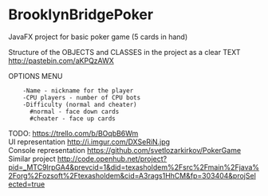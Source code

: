 # BrooklynBridgePoker  
  
JavaFX project for basic poker game (5 cards in hand)  

Structure of the OBJECTS and CLASSES in the project as a clear TEXT http://pastebin.com/aKPQzAWX  

OPTIONS MENU  

		-Name - nickname for the player  
		-CPU players - number of CPU bots  
		-Difficulty (normal and cheater)  
          #normal - face down cards  
          #cheater - face up cards  

TODO: https://trello.com/b/BOqbB6Wm  
UI representation http://i.imgur.com/DXSeRiN.jpg  
Console representation https://github.com/svetlozarkirkov/PokerGame  
Similar project http://code.openhub.net/project?pid=_MTC9lrpGA4&prevcid=1&did=texasholdem%2Fsrc%2Fmain%2Fjava%2Forg%2Fozsoft%2Ftexasholdem&cid=A3rags1HhCM&fp=303404&projSelected=true  
